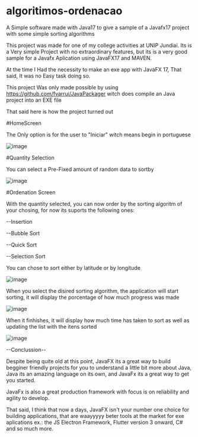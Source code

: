 # algoritimos-ordenacao
A Simple software made with Java17 to give a sample of a Javafx17 project with some simple sorting algorithms

This project was made for one of my college activities at UNIP Jundiaí.
Its is a Very simple Project with no extraordinary features, but its is a very good sample for a Javafx Aplication using JavaFX17 and MAVEN.

At the time I Had the necessity to make an exe app with JavaFX 17, That said, It was no Easy task doing so.

This project Was only made possible by using https://github.com/fvarrui/JavaPackager witch does compile an Java project into an EXE file

That said here is how the project turned out

#HomeScreen

The Only option is for the user to "Iniciar" witch means begin in portuguese

![image](https://user-images.githubusercontent.com/52637074/179635889-162bc392-b55f-4c42-bbb3-70a2013ac745.png)

#Quantity Selection

You can select a Pre-Fixed amount of random data to sortby

![image](https://user-images.githubusercontent.com/52637074/179635949-eb700d95-6e74-4139-aec4-0b58c89defb2.png)

#Ordenation Screen

With the quantity selected, you can now order by the sorting algoritm of your chosing, for now its suports the following ones:

  --Insertion
  
  --Bubble Sort
  
  --Quick Sort
  
  --Selection Sort
  
You can chose to sort either by latitude or by longitude

![image](https://user-images.githubusercontent.com/52637074/179636494-38368864-72d0-4068-861f-5da4b0e1fc80.png)

When you select the disired sorting algorithm, the application will start sorting, it will display the porcentage of how much progress was made

![image](https://user-images.githubusercontent.com/52637074/179637121-294327d2-52bc-4538-bbec-14bd03c22f9f.png)

When it finhishes, it will display how much time has taken to sort as well as updating the list with the itens sorted

![image](https://user-images.githubusercontent.com/52637074/179637168-b951dd8b-a1ed-41d8-8306-e5f6ec1d59c7.png)

--Conclussion--

Despite being quite old at this point, JavaFX its a great way to build begginer friendly projects for you to understand a little bit more about Java, Java its an 
amazing language on its own, and JavaFx its a great way to get you started.

JavaFx is also a great production framework with focus is on reliability and agility to develop.

That said, I think that now a days, JavaFX isn't your number one choice for building applications, that are waayyyyy beter tools at the market for exe aplications ex.:
the JS Electron Framework, Flutter version 3 onward, C# and so much more.
